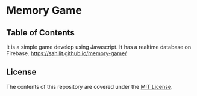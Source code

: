 # Memory Game

## Table of Contents

It is a simple game develop using Javascript.
It has a realtime database on Firebase.
https://sahilit.github.io/memory-game/

## License

The contents of this repository are covered under the [MIT License](LICENSE).
